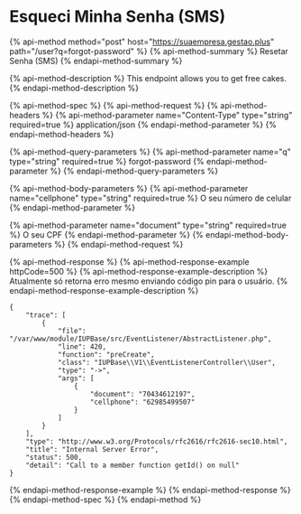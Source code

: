 # Esqueci Minha Senha \(SMS\)

{% api-method method="post" host="https://suaempresa.gestao.plus" path="/user?q=forgot-password" %}
{% api-method-summary %}
Resetar Senha \(SMS\)
{% endapi-method-summary %}

{% api-method-description %}
This endpoint allows you to get free cakes.
{% endapi-method-description %}

{% api-method-spec %}
{% api-method-request %}
{% api-method-headers %}
{% api-method-parameter name="Content-Type" type="string" required=true %}
application/json
{% endapi-method-parameter %}
{% endapi-method-headers %}

{% api-method-query-parameters %}
{% api-method-parameter name="q" type="string" required=true %}
forgot-password
{% endapi-method-parameter %}
{% endapi-method-query-parameters %}

{% api-method-body-parameters %}
{% api-method-parameter name="cellphone" type="string" required=true %}
O seu número de celular
{% endapi-method-parameter %}

{% api-method-parameter name="document" type="string" required=true %}
O seu CPF
{% endapi-method-parameter %}
{% endapi-method-body-parameters %}
{% endapi-method-request %}

{% api-method-response %}
{% api-method-response-example httpCode=500 %}
{% api-method-response-example-description %}
Atualmente só retorna erro mesmo enviando código pin para o usuário.
{% endapi-method-response-example-description %}

```
{
    "trace": [
        {
            "file": "/var/www/module/IUPBase/src/EventListener/AbstractListener.php",
            "line": 420,
            "function": "preCreate",
            "class": "IUPBase\\V1\\EventListenerController\\User",
            "type": "->",
            "args": [
                {
                    "document": "70434612197",
                    "cellphone": "62985499507"
                }
            ]
        }
    ],
    "type": "http://www.w3.org/Protocols/rfc2616/rfc2616-sec10.html",
    "title": "Internal Server Error",
    "status": 500,
    "detail": "Call to a member function getId() on null"
}
```
{% endapi-method-response-example %}
{% endapi-method-response %}
{% endapi-method-spec %}
{% endapi-method %}



